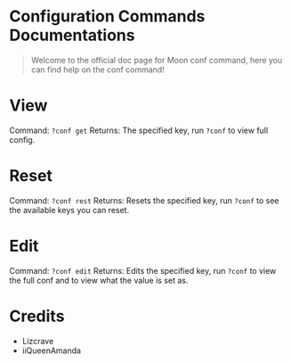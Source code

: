 # Configuration Commands Documentations
> Welcome to the official doc page for Moon conf command, here you can find help on the conf command!

# View
Command: `?conf get`
Returns: The specified key, run `?conf` to view full config.

# Reset
Command: `?conf rest`
Returns: Resets the specified key, run `?conf` to see the available keys you can reset.

# Edit
Command: `?conf edit`
Returns: Edits the specified key, run `?conf` to view the full conf and to view what the value is set as.

# Credits
- Lizcrave
- iiQueenAmanda
